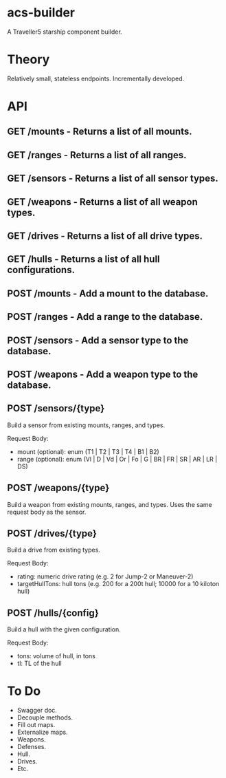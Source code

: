 # acs-builder

A Traveller5 starship component builder.

# Theory

Relatively small, stateless endpoints.
Incrementally developed.

# API

## GET /mounts - Returns a list of all mounts.
## GET /ranges - Returns a list of all ranges.
## GET /sensors - Returns a list of all sensor types.
## GET /weapons - Returns a list of all weapon types.
## GET /drives - Returns a list of all drive types.
## GET /hulls - Returns a list of all hull configurations.

## POST /mounts - Add a mount to the database.
## POST /ranges - Add a range to the database.
## POST /sensors - Add a sensor type to the database.
## POST /weapons - Add a weapon type to the database.

## POST /sensors/{type}

Build a sensor from existing mounts, ranges, and types.

Request Body:

- mount (optional): enum (T1 | T2 | T3 | T4 | B1 | B2)
- range (optional): enum (Vl | D | Vd | Or | Fo | G | BR | FR | SR | AR | LR | DS)

## POST /weapons/{type}
 
Build a weapon from existing mounts, ranges, and types.  Uses the same request body as the sensor.

## POST /drives/{type}

Build a drive from existing types.  

Request Body:

- rating: numeric drive rating (e.g. 2 for Jump-2 or Maneuver-2)
- targetHullTons: hull tons (e.g. 200 for a 200t hull; 10000 for a 10 kiloton hull)

## POST /hulls/{config}

Build a hull with the given configuration.

Request Body:

- tons: volume of hull, in tons
- tl: TL of the hull


# To Do

- Swagger doc.
- Decouple methods.
- Fill out maps.
- Externalize maps.
- Weapons.
- Defenses.
- Hull.
- Drives.
- Etc.

